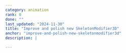 ```yaml
---
category: animation
rank: 0
done: ""
last_updated: "2024-11-30"
title: "Improve and polish new SkeletonModifier3D"
anchor: "improve-and-polish-new-skeletonmodifier3d"
description: |

---
```

